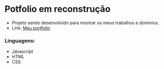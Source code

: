 # Potfolio em reconstrução

* Projeto sendo desenvolvido para mostrar os meus trabalhos e dominios.
* Link: <a href="batista29.github.io">Meu portfolio</a>

### Linguagens:
* Javascript
* HTML
* CSS